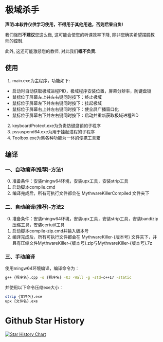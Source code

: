 # 极域杀手
**声明:本软件仅供学习使用，不得用于其他用途，否则后果自负!**

我们强烈**不建议**您这么做, 这可能会使您的听课效率下降, 除非您确实希望摆脱教师的控制.

此外, 这还可能激怒您的教师, 对此我们**概不负责**.
## 使用
1. main.exe为主程序，功能如下:
- 启动时自动获取极域进程PID，极域程序安装位置，屏幕分辨率，防键盘锁
- 鼠标位于屏幕左上并左右键同时按下：终止极域
- 鼠标位于屏幕左下并左右键同时按下：挂起极域
- 鼠标位于屏幕右上并左右键同时按下：使全屏广播窗口化
- 鼠标位于屏幕右下并左右键同时按下：启动并重新获取极域进程PID

2. keyboardProtect.exe为负责防键盘锁的子程序
3. pssuspend64.exe为用于挂起进程的子程序
4. Toolbox.exe为集各种功能为一体的便携工具箱

## 编译
### 一、自动编译(推荐)-方法1

0. 准备条件：安装mingw64环境，安装upx工具，安装strip工具
1. 启动脚本compile.cmd
2. 编译完成后，所有可执行文件都会在 MythwareKillerCompiled 文件夹下

### 二、自动编译(推荐)-方法2

0. 准备条件：安装mingw64环境，安装upx工具，安装strip工具，安装bandizip压缩工具，安装certutil工具
1. 启动脚本compile-zip.cmd并输入版本号
2. 编译完成后，所有可执行文件都会在 MythwareKiller-{版本号} 文件夹下，并且有压缩文件MythwareKiller-{版本号}.zip与MythwareKiller-{版本号}.7z

### 三、手动编译
使用mingw64环境编译，编译命令为：

```bash
g++ {程序名}.cpp -o {程序名} -O3 -Wall -g -std=c++17 -static
```

并使用以下命令压缩exe大小：

```bash
strip {文件名}.exe
upx {文件名}.exe
```


# Github Star History


<a href="https://www.star-history.com/#FuSiYu666/MythwareKiller&Date">
 <picture>
   <source media="(prefers-color-scheme: dark)" srcset="https://api.star-history.com/svg?repos=FuSiYu666/MythwareKiller&type=Date&theme=dark" />
   <source media="(prefers-color-scheme: light)" srcset="https://api.star-history.com/svg?repos=FuSiYu666/MythwareKiller&type=Date" />
   <img alt="Star History Chart" src="https://api.star-history.com/svg?repos=FuSiYu666/MythwareKiller&type=Date" />
 </picture>
</a>